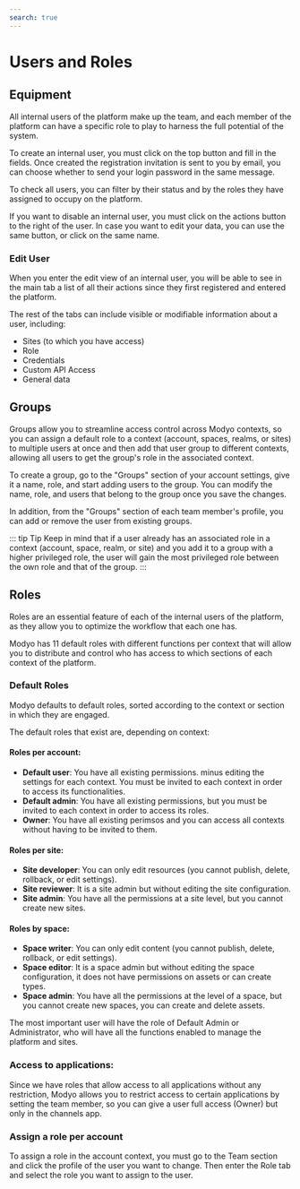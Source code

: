 ```yaml
---
search: true
---
```


# Users and Roles

## Equipment

All internal users of the platform make up the team, and each member of the platform can have a specific role to play to harness the full potential of the system.

To create an internal user, you must click on the top button and fill in the fields. Once created the registration invitation is sent to you by email, you can choose whether to send your login password in the same message.

To check all users, you can filter by their status and by the roles they have assigned to occupy on the platform.

If you want to disable an internal user, you must click on the actions button to the right of the user. In case you want to edit your data, you can use the same button, or click on the same name.

### Edit User

When you enter the edit view of an internal user, you will be able to see in the main tab a list of all their actions since they first registered and entered the platform.

The rest of the tabs can include visible or modifiable information about a user, including:

- Sites (to which you have access)
- Role
- Credentials
- Custom API Access
- General data

## Groups

Groups allow you to streamline access control across Modyo contexts, so you can assign a default role to a context (account, spaces, realms, or sites) to multiple users at once and then add that user group to different contexts, allowing all users to get the group's role in the associated context.

To create a group, go to the "Groups" section of your account settings, give it a name, role, and start adding users to the group. You can modify the name, role, and users that belong to the group once you save the changes.

In addition, from the "Groups" section of each team member's profile, you can add or remove the user from existing groups.

::: tip
Tip Keep in mind that if a user already has an associated role in a context (account, space, realm, or site) and you add it to a group with a higher privileged role, the user will gain the most privileged role between the own role and that of the group.
:::

## Roles

Roles are an essential feature of each of the internal users of the platform, as they allow you to optimize the workflow that each one has.

Modyo has 11 default roles with different functions per context that will allow you to distribute and control who has access to which sections of each context of the platform.

### Default Roles

Modyo defaults to default roles, sorted according to the context or section in which they are engaged.

The default roles that exist are, depending on context:

#### Roles per account:

- **Default user**: You have all existing permissions. minus editing the settings for each context. You must be invited to each context in order to access its functionalities.
- **Default admin**: You have all existing permissions, but you must be invited to each context in order to access its roles.
- **Owner**: You have all existing perimsos and you can access all contexts without having to be invited to them.

#### Roles per site:

- **Site developer**: You can only edit resources (you cannot publish, delete, rollback, or edit settings).
- **Site reviewer**: It is a site admin but without editing the site configuration.
- **Site admin**: You have all the permissions at a site level, but you cannot create new sites.

#### Roles by space:

- **Space writer**: You can only edit content (you cannot publish, delete, rollback, or edit settings).
- **Space editor**: It is a space admin but without editing the space configuration, it does not have permissions on assets or can create types.
- **Space admin**: You have all the permissions at the level of a space, but you cannot create new spaces, you can create and delete assets.

The most important user will have the role of Default Admin or Administrator, who will have all the functions enabled to manage the platform and sites.

### Access to applications:
Since we have roles that allow access to all applications without any restriction, Modyo allows you to restrict access to certain applications by setting the team member, so you can give a user full access (Owner) but only in the channels app.

### Assign a role per account

To assign a role in the account context, you must go to the Team section and click the profile of the user you want to change. Then enter the Role tab and select the role you want to assign to the user.
